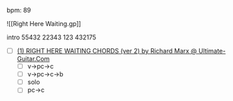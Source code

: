 bpm: 89

![[Right Here Waiting.gp]]

intro
55432 22343 123 432175


- [ ] [(1) RIGHT HERE WAITING CHORDS (ver 2) by Richard Marx @ Ultimate-Guitar.Com](https://tabs.ultimate-guitar.com/tab/richard-marx/right-here-waiting-chords-93388)
	- [ ] v->pc->c
	- [ ] v->pc->c->b
	- [ ] solo
	- [ ] pc->c